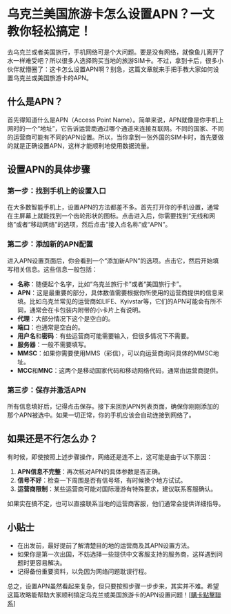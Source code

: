 # 乌克兰美国旅游卡怎么设置APN？一文教你轻松搞定！

去乌克兰或者美国旅行，手机网络可是个大问题。要是没有网络，就像鱼儿离开了水一样难受吧？所以很多人选择购买当地的旅游SIM卡。不过，拿到卡后，很多小伙伴就懵圈了：这卡怎么设置APN啊？别急，这篇文章就来手把手教大家如何设置乌克兰或美国旅游卡的APN。

## 什么是APN？

首先得知道什么是APN（Access Point Name）。简单来说，APN就像是你手机上网时的一个“地址”，它告诉运营商通过哪个通道来连接互联网。不同的国家、不同的运营商可能有不同的APN设置。所以，当你拿到一张外国的SIM卡时，首先要做的就是正确设置APN，这样才能顺利地使用数据流量。

## 设置APN的具体步骤

### 第一步：找到手机上的设置入口

在大多数智能手机上，设置APN的方法都差不多。首先打开你的手机设置，通常在主屏幕上就能找到一个齿轮形状的图标。点击进入后，你需要找到“无线和网络”或者“移动网络”的选项，然后点击“接入点名称”或“APN”。

### 第二步：添加新的APN配置

进入APN设置页面后，你会看到一个“添加新APN”的选项。点击它，然后开始填写相关信息。这些信息一般包括：

- **名称**：随便起个名字，比如“乌克兰旅行卡”或者“美国旅行卡”。
- **APN**：这是最重要的部分，具体数值需要根据你所使用的运营商提供的信息来填。比如乌克兰常见的运营商如LIFE、Kyivstar等，它们的APN可能会有所不同，通常会在卡包装内附带的小卡片上有说明。
- **代理**：大部分情况下这个是空白的。
- **端口**：也通常是空白的。
- **用户名**和**密码**：有些运营商可能需要输入，但很多情况下不需要。
- **服务器**：一般不需要填写。
- **MMSC**：如果你需要使用MMS（彩信），可以向运营商询问具体的MMSC地址。
- **MCC**和**MNC**：这两个是移动国家代码和移动网络代码，通常由运营商提供。

### 第三步：保存并激活APN

所有信息填好后，记得点击保存。接下来回到APN列表页面，确保你刚刚添加的那个APN被选中。如果一切正常，你的手机应该会自动连接到网络了。

## 如果还是不行怎么办？

有时候，即使按照上述步骤操作，网络还是连不上，这可能是由于以下原因：

1. **APN信息不完整**：再次核对APN的具体参数是否正确。
2. **信号不好**：检查一下周围是否有信号塔，有时候换个地方试试。
3. **运营商限制**：某些运营商可能对国际漫游有特殊要求，建议联系客服确认。

如果实在搞不定，也可以直接联系当地的运营商客服，他们通常会提供详细指导。

## 小贴士

- 在出发前，最好提前了解清楚目的地的运营商及其APN设置方法。
- 如果你是第一次出国，不妨选择一些提供中文客服支持的服务商，这样遇到问题时更容易解决。
- 记得备份重要资料，以免因为网络问题耽误行程。

总之，设置APN虽然看起来复杂，但只要按照步骤一步步来，其实并不难。希望这篇攻略能帮助大家顺利搞定乌克兰或美国旅游卡的APN设置问题！[[購卡點擊聯系](https://t.me/s/esim1088)]